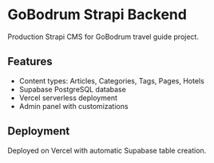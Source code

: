 # GoBodrum Strapi Backend

  Production Strapi CMS for GoBodrum travel guide project.

  ## Features
  - Content types: Articles, Categories, Tags, Pages, Hotels  
  - Supabase PostgreSQL database
  - Vercel serverless deployment
  - Admin panel with customizations

  ## Deployment
  Deployed on Vercel with automatic Supabase table creation.
